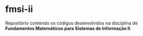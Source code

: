 # fmsi-ii
 
Repositório contendo os códigos desenvolvidos na disciplina de **Fundamentos Matemáticos para Sistemas de Informação II**.
